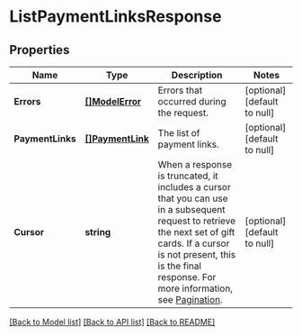 # ListPaymentLinksResponse

## Properties
Name | Type | Description | Notes
------------ | ------------- | ------------- | -------------
**Errors** | [**[]ModelError**](Error.md) | Errors that occurred during the request. | [optional] [default to null]
**PaymentLinks** | [**[]PaymentLink**](PaymentLink.md) | The list of payment links. | [optional] [default to null]
**Cursor** | **string** |   When a response is truncated, it includes a cursor that you can use in a subsequent request to retrieve the next set of gift cards. If a cursor is not present, this is the final response. For more information, see [Pagination](https://developer.squareup.com/docs/basics/api101/pagination). | [optional] [default to null]

[[Back to Model list]](../README.md#documentation-for-models) [[Back to API list]](../README.md#documentation-for-api-endpoints) [[Back to README]](../README.md)

